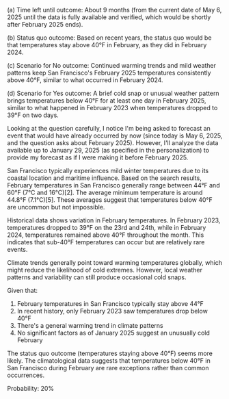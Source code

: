 (a) Time left until outcome: About 9 months (from the current date of May 6, 2025 until the data is fully available and verified, which would be shortly after February 2025 ends).

(b) Status quo outcome: Based on recent years, the status quo would be that temperatures stay above 40°F in February, as they did in February 2024.

(c) Scenario for No outcome: Continued warming trends and mild weather patterns keep San Francisco's February 2025 temperatures consistently above 40°F, similar to what occurred in February 2024.

(d) Scenario for Yes outcome: A brief cold snap or unusual weather pattern brings temperatures below 40°F for at least one day in February 2025, similar to what happened in February 2023 when temperatures dropped to 39°F on two days.

Looking at the question carefully, I notice I'm being asked to forecast an event that would have already occurred by now (since today is May 6, 2025, and the question asks about February 2025). However, I'll analyze the data available up to January 29, 2025 (as specified in the personalization) to provide my forecast as if I were making it before February 2025.

San Francisco typically experiences mild winter temperatures due to its coastal location and maritime influence. Based on the search results, February temperatures in San Francisco generally range between 44°F and 60°F (7°C and 16°C)[2]. The average minimum temperature is around 44.8°F (7.1°C)[5]. These averages suggest that temperatures below 40°F are uncommon but not impossible.

Historical data shows variation in February temperatures. In February 2023, temperatures dropped to 39°F on the 23rd and 24th, while in February 2024, temperatures remained above 40°F throughout the month. This indicates that sub-40°F temperatures can occur but are relatively rare events.

Climate trends generally point toward warming temperatures globally, which might reduce the likelihood of cold extremes. However, local weather patterns and variability can still produce occasional cold snaps.

Given that:
1. February temperatures in San Francisco typically stay above 44°F
2. In recent history, only February 2023 saw temperatures drop below 40°F
3. There's a general warming trend in climate patterns
4. No significant factors as of January 2025 suggest an unusually cold February

The status quo outcome (temperatures staying above 40°F) seems more likely. The climatological data suggests that temperatures below 40°F in San Francisco during February are rare exceptions rather than common occurrences.

Probability: 20%